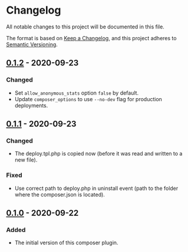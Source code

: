 # Changelog
All notable changes to this project will be documented in this file.

The format is based on [Keep a Changelog](https://keepachangelog.com/en/1.0.0/),
and this project adheres to [Semantic Versioning](https://semver.org/spec/v2.0.0.html).

## [0.1.2] - 2020-09-23

### Changed
- Set `allow_anonymous_stats` option `false` by default.
- Update `composer_options` to use `--no-dev` flag for production deployments.

## [0.1.1] - 2020-09-23

### Changed
- The deploy.tpl.php is copied now (before it was read and written to a new file).

### Fixed
- Use correct path to deploy.php in uninstall event (path to the folder where the composer.json is located).

## [0.1.0] - 2020-09-22

### Added
- The initial version of this composer plugin.

[Unreleased]: https://github.com/wearerequired/composer-deployer/compare/0.1.2...HEAD
[0.1.2]: https://github.com/wearerequired/composer-deployer/compare/0.1.1...0.1.2
[0.1.1]: https://github.com/wearerequired/composer-deployer/compare/0.1.0...0.1.1
[0.1.0]: https://github.com/wearerequired/composer-deployer/compare/067a144f7bc33b3add8bb06ac05d08fb5c5abc32...0.1.0
